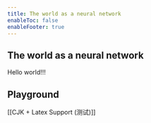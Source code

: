 ```yaml
---
title: The world as a neural network
enableToc: false
enableFooter: true
---
```


## The world as a neural network

Hello world!!!

## Playground

[[CJK + Latex Support (测试)]]
